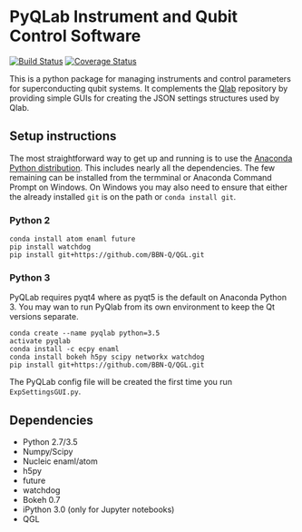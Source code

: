 # PyQLab Instrument and Qubit Control Software

[![Build Status](https://travis-ci.org/BBN-Q/PyQLab.svg?branch=develop)](https://travis-ci.org/BBN-Q/PyQLab) [![Coverage Status](https://coveralls.io/repos/BBN-Q/PyQLab/badge.svg?branch=develop)](https://coveralls.io/r/BBN-Q/PyQLab)

This is a python package for managing instruments and control parameters for
superconducting qubit systems. It complements the
[Qlab](https://github.com/BBN-Q/Qlab) repository by providing simple GUIs for
creating the JSON settings structures used by Qlab.

## Setup instructions

The most straightforward way to get up and running is to use the [Anaconda
Python distribution](http://continuum.io/downloads). This includes nearly all the
dependencies. The few remaining can be installed from the termminal or Anaconda
Command Prompt on Windows. On Windows you may also need to ensure that either
the already installed `git` is on the path or `conda install git`.

### Python 2

```shell
conda install atom enaml future
pip install watchdog
pip install git+https://github.com/BBN-Q/QGL.git
```

### Python 3

PyQLab requires pyqt4 where as pyqt5 is the default on Anaconda Python 3. You
may wan to run PyQlab from its own environment to keep the Qt versions separate.

```shell
conda create --name pyqlab python=3.5
activate pyqlab
conda install -c ecpy enaml
conda install bokeh h5py scipy networkx watchdog
pip install git+https://github.com/BBN-Q/QGL.git
```

The PyQLab config file will be created the first time you run `ExpSettingsGUI.py`.

## Dependencies
* Python 2.7/3.5
* Numpy/Scipy
* Nucleic enaml/atom
* h5py
* future
* watchdog
* Bokeh 0.7
* iPython 3.0 (only for Jupyter notebooks)
* QGL
